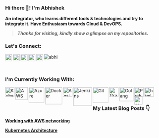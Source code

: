 ### Hi there 👋! I'm Abhishek 

**An integrator, who learns different tools & technologies and try to integrate it. Have Enthusiasm towards Cloud & DevOPS.**

> ***Thanks for visiting, kindly show a glimpse on my repositories.***

### Let's Connect:
[<img align="left" alt="abhi | Github" width="22px" src="https://cdn.jsdelivr.net/npm/simple-icons@v3/icons/github.svg" />][GitHub]
[<img align="left" alt="abhi | LinkedIn" width="22px" src="https://cdn.jsdelivr.net/npm/simple-icons@v3/icons/linkedin.svg" />][LinkedIn]
[<img align="left" alt="abhi | Twitter" width="22px" src="https://cdn.jsdelivr.net/npm/simple-icons@v3/icons/twitter.svg" />][Twitter]
[<img align="left" alt="abhi | Hashnode" width="22px" src="https://cdn.jsdelivr.net/npm/simple-icons@v3/icons/hashnode.svg" />][Hashnode]
<a href="abhishekkumar33118@gmail.com">
  <img align="left" width="22px" src="https://cdn.jsdelivr.net/npm/simple-icons@v3/icons/gmail.svg" />
  
</a>

<p align="left"> <img src="https://komarev.com/ghpvc/?username=Abhi03-tech&label=PROFILE+VIEWS&style=flat" alt="abhi"/> </p>

<br>

### I'm Currently Working With:
<img align="left" alt="Kubernetes" width="30px" src="https://upload.wikimedia.org/wikipedia/commons/thumb/0/00/Kubernetes_%28container_engine%29.png/640px-Kubernetes_%28container_engine%29.png"/>
<img align="left" alt="AWS" width="40px" src="https://upload.wikimedia.org/wikipedia/commons/thumb/9/93/Amazon_Web_Services_Logo.svg/640px-Amazon_Web_Services_Logo.svg.png"/>
<img align="left" alt="Azure" width="50px" src="https://upload.wikimedia.org/wikipedia/commons/thumb/a/a8/Microsoft_Azure_Logo.svg/640px-Microsoft_Azure_Logo.svg.png"/>
<img align="left" alt="Docker" width="55px" src="https://upload.wikimedia.org/wikipedia/commons/7/79/Docker_%28container_engine%29_logo.png"/>
<img align="left" alt="Ansible" width="30px" src="https://upload.wikimedia.org/wikipedia/commons/thumb/2/24/Ansible_logo.svg/640px-Ansible_logo.svg.png"/>
<img align="left" alt="Jenkins" width="60px" src="https://upload.wikimedia.org/wikipedia/commons/thumb/e/e3/Jenkins_logo_with_title.svg/640px-Jenkins_logo_with_title.svg.png"/>
<img align="left" alt="Git" width="50px" src="https://upload.wikimedia.org/wikipedia/commons/thumb/e/e0/Git-logo.svg/640px-Git-logo.svg.png"/>
<img align="left" alt="Grafana" width="30px" src="https://upload.wikimedia.org/wikipedia/commons/thumb/3/3b/Grafana_icon.svg/640px-Grafana_icon.svg.png"/>
<img align="left" alt="Golang" width="45px" src="https://upload.wikimedia.org/wikipedia/commons/thumb/0/05/Go_Logo_Blue.svg/640px-Go_Logo_Blue.svg.png"/>
<img align="left" alt="Python" width="30px" src="https://upload.wikimedia.org/wikipedia/commons/c/c3/Python-logo-notext.svg"/>
<img align="left" alt="html" width="30px" src="https://upload.wikimedia.org/wikipedia/commons/6/61/HTML5_logo_and_wordmark.svg"/>
<img align="left" alt="css" width="26px" src="https://upload.wikimedia.org/wikipedia/commons/d/d5/CSS3_logo_and_wordmark.svg"/>
<br><br>

<!--- Links of Social Sites --->

[GitHub]: https://github.com/Abhi03-tech
[LinkedIn]: https://www.linkedin.com/in/abhisheksingh003/
[Twitter]: https://twitter.com/Abhitech03
[Hashnode]: https://hashnode.com/@Abhishek003


### My Latest Blog Posts 👇
<!-- HASHNODE_BLOG:START -->
<p align="left">
<a href="https://abhishek003.hashnode.dev/vpc-subnet-networking" title="VPC, Subnet & Networking"> </a>
<a href="https://abhishek003.hashnode.dev/vpc-subnet-networking" title="Working with AWS networking"><strong>Working with AWS networking</strong></a>

<!-- HASHNODE_BLOG:END -->

<!-- LinkedIN Artcle: START -->
<p align="left">
<a href="https://www.linkedin.com/pulse/kubernetes-architecture-abhishek-kumar/?trackingId=OuCM3qNVRB%2BKOWO%2BAxVS%2Fw%3D%3D"><strong>Kubernetes Architecture</strong></a>
<!-- LinkedIN Artcle: END -->
